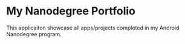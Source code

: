 # My Nanodegree Portfolio
This applicaiton showcase all apps/projects completed in my Android Nanodegree program.
